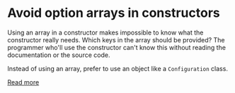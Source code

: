 # Avoid option arrays in constructors

Using an array in a constructor makes impossible to know what the constructor really needs. Which keys in the array should be provided? The programmer who'll use the constructor can't know this without reading the documentation or the source code.

Instead of using an array, prefer to use an object like a `Configuration` class.

[Read more](http://bestpractices.thecodingmachine.com/php/design_beautiful_classes_and_methods.html#avoid-option-arrays-in-constructors)
